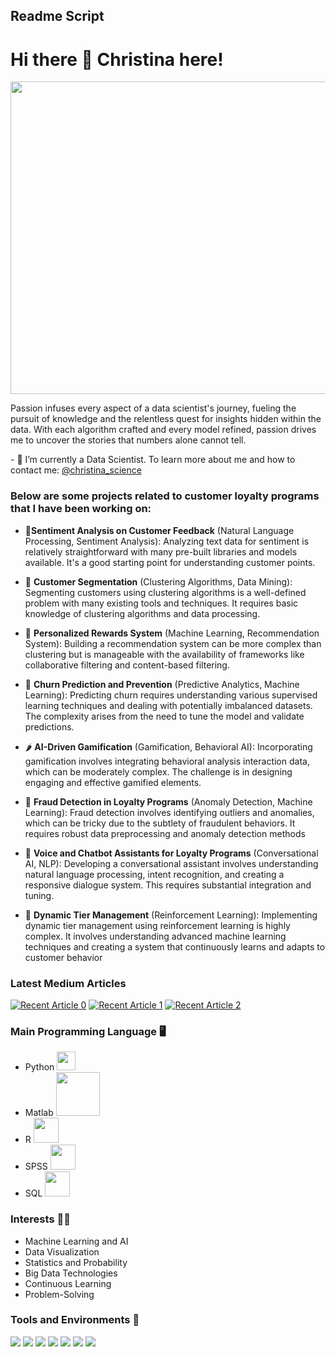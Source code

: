 ## Readme Script 


# Hi there 👋 Christina here!

<p align="center">
  <img src="https://media.licdn.com/dms/image/D4E12AQHmt2HavWsIoQ/article-cover_image-shrink_720_1280/0/1697380698315?e=2147483647&v=beta&t=nxMyxvVygfMhi3TSsv_8UCsSQykVDA77ps2rjAA4_ko" height="500px" width="1000px">
</p>
<p>
Passion infuses every aspect of a data scientist's journey, fueling the pursuit of knowledge and the relentless quest for insights hidden within the data. With each algorithm crafted and every model refined, passion drives me to uncover the stories that numbers alone cannot tell.
</p>  
- 🌱 I’m currently a Data Scientist. To learn more about me and how to contact me: <a href="https://www.linkedin.com/in/ng-lan-anh/">@christina_science</a>

### Below are some projects related to customer loyalty programs that I have been working on:
- 🍉**Sentiment Analysis on Customer Feedback** (Natural Language Processing, Sentiment Analysis): Analyzing text data for sentiment is relatively straightforward with many pre-built libraries and models available. It's a good starting point for understanding customer points.

- 🌽 **Customer Segmentation** (Clustering Algorithms, Data Mining): Segmenting customers using clustering algorithms is a well-defined problem with many existing tools and techniques. It requires basic knowledge of clustering algorithms and data processing.
- 🍇 **Personalized Rewards System** (Machine Learning, Recommendation System): Building a recommendation system can be more complex than clustering but is manageable with the availability of frameworks like collaborative filtering and content-based filtering.
- 🥝 **Churn Prediction and Prevention** (Predictive Analytics, Machine Learning): Predicting churn requires understanding various supervised learning techniques and dealing with potentially imbalanced datasets. The complexity arises from the need to tune the model and validate predictions.
- 🌶 **AI-Driven Gamification** (Gamification, Behavioral AI): Incorporating gamification involves integrating behavioral analysis interaction data, which can be moderately complex. The challenge is in designing engaging and effective gamified elements.
- 🍋 **Fraud Detection in Loyalty Programs** (Anomaly Detection, Machine Learning): Fraud detection involves identifying outliers and anomalies, which can be tricky due to the subtlety of fraudulent behaviors. It requires robust data preprocessing and anomaly detection methods
- 🍅 **Voice and Chatbot Assistants for Loyalty Programs** (Conversational AI, NLP): Developing a conversational assistant involves understanding natural language processing, intent recognition, and creating a responsive dialogue system. This requires substantial integration and tuning.
- 🍍 **Dynamic Tier Management** (Reinforcement Learning): Implementing dynamic tier management using reinforcement learning is highly complex. It involves understanding advanced machine learning techniques and creating a system that continuously learns and adapts to customer behavior

### Latest Medium Articles

<a target="_blank" href="https://github-readme-medium-recent-article.vercel.app/medium/@sargupta93/0"><img src="https://github-readme-medium-recent-article.vercel.app/medium/@sargupta93/0" alt="Recent Article 0"></a>
<a target="_blank" href="https://github-readme-medium-recent-article.vercel.app/medium/@sargupta93/1"><img src="https://github-readme-medium-recent-article.vercel.app/medium/@sargupta93/1" alt="Recent Article 1"></a>
<a target="_blank" href="https://github-readme-medium-recent-article.vercel.app/medium/@sargupta93/2"><img src="https://github-readme-medium-recent-article.vercel.app/medium/@sargupta93/2" alt="Recent Article 2"></a>

### Main Programming Language :desktop_computer: 
- Python <img src="https://encrypted-tbn0.gstatic.com/images?q=tbn:ANd9GcSvMOAPrLV8_sMUg-UVBsFz4MkUc5LgLlkjpA&s" width="30px">
- Matlab <img src="https://encrypted-tbn0.gstatic.com/images?q=tbn:ANd9GcSjLXDsMKPOyRHhFYAaHxTKmrqxdJvvgQtcsA&s" width="70px">
- R <img src="https://encrypted-tbn0.gstatic.com/images?q=tbn:ANd9GcR8lb_mSjDBp1qm1GSrOO13QXDEL-w2Pj5Zfw&s" width="40px">
- SPSS <img src="https://encrypted-tbn0.gstatic.com/images?q=tbn:ANd9GcRcyf1z34cm-702eeaTmlLdzl-IVAkjAXSYlg&s" width="40px">
- SQL  <img src="https://encrypted-tbn0.gstatic.com/images?q=tbn:ANd9GcTPXZSuNVhTZPxF4lpB0oNAZTOX2eISii_oZg&s" width="40px">


### Interests 👨‍💻
- Machine Learning and AI
- Data Visualization
- Statistics and Probability
- Big Data Technologies
- Continuous Learning
- Problem-Solving

### Tools and Environments 🔧
<p>
<img src="https://img.shields.io/badge/OS-Windows-organge?logo=Windows">
<img src="https://img.shields.io/badge/OS-Linux-organge?logo=Linux">
<img src="https://img.shields.io/badge/OS-Chrome-organge?logo=Chrome">
<img src="https://img.shields.io/badge/Editor-VSCode-green?logo=Visual%20Studio%20Code">
<img src="https://img.shields.io/badge/Cloud-Azure-green?logo=Microsoft%20Azure">
<img src="https://img.shields.io/badge/Library-scikit-red">
<img src="https://img.shields.io/badge/Library-Tensorflow-red?logo=Tensorflow">
</a>
</p>





